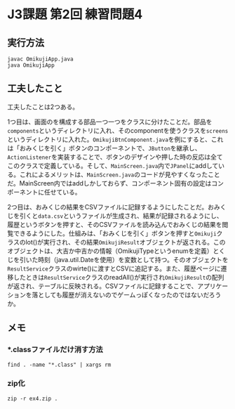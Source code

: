 # J3課題 第2回 練習問題4

## 実行方法

```
javac OmikujiApp.java
java OmikujiApp
```

## 工夫したこと

工夫したことは2つある。

1つ目は、画面のを構成する部品一つ一つをクラスに分けたことだ。部品を`components`というディレクトリに入れ、そのcomponentを使うクラスを`screens`というディレクトリに入れた。`OmikujiBtnComponent.java`を例にすると、これは「おみくじを引く」ボタンのコンポーネントで、`JButton`を継承し、`ActionListener`を実装することで、ボタンのデザインや押した時の反応は全てこのクラスで定義している。そして、`MainScreen.java`内で`JPanel`にaddしている。これによるメリットは、`MainScreen.java`のコードが見やすくなったことだ。MainScreen内ではaddしかしておらず、コンポーネント固有の設定はコンポーネントに任せている。

2つ目は、おみくじの結果をCSVファイルに記録するようにしたことだ。おみくじを引くと`data.csv`というファイルが生成され、結果が記録されるようにし、履歴というボタンを押すと、そのCSVファイルを読み込んでおみくじの結果を閲覧できるようにした。仕組みは、「おみくじを引く」ボタンを押すと`Omikuji`クラスのlot()が実行され、その結果`OmikujiResult`オブジェクトが返される。このオブジェクトは、大吉か中吉かの情報（OmikujiTypeというenumを定義）とくじを引いた時刻（java.util.Dateを使用）を変数として持つ。そのオブジェクトを`ResultService`クラスのwirte()に渡すとCSVに追記する。また、履歴ページに遷移したときは`ResultService`クラスのreadAll()が実行され`OmikujiResult`の配列が返され、テーブルに反映される。CSVファイルに記録することで、アプリケーションを落としても履歴が消えないのでゲームっぽくなったのではないだろうか。


## メモ

### *.classファイルだけ消す方法

```
find . -name "*.class" | xargs rm
```

### zip化

```
zip -r ex4.zip .
```
